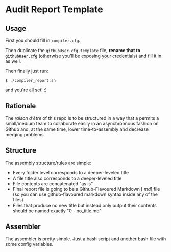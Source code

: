 # Audit Report Template

## Usage

First you should fill in `compiler.cfg`.

Then duplicate the `githubUser.cfg.template` file, **rename that to `githubUser.cfg`** (otherwise you'll be exposing your credentials) and fill it in as well.

Then finally just run:

```
$ ./compiler_report.sh
```

and you're all set! :)

## Rationale

The _raison d'être_ of this repo is to be structured in a way that a permits a small/medium team to collaborate easily in an asynchronnous fashion on Github and, at the same time, lower time-to-assembly and decrease merging problems.

## Structure

The assembly structure/rules are simple:

* Every folder level corresponds to a deeper-leveled title
* A file title also corresponds to a deeper-leveled title
* File contents are concatenated "as is"
* Final report file is going to be a Github-Flavoured Markdown [_.md_] file (so you can use github-flavoured markdown syntax inside any of the files)
* Files that produce no new title but instead only output their contents should be named exactly "0 - no_title.md"

## Assembler

The assembler is pretty simple. Just a bash script and another bash file with some config variables.